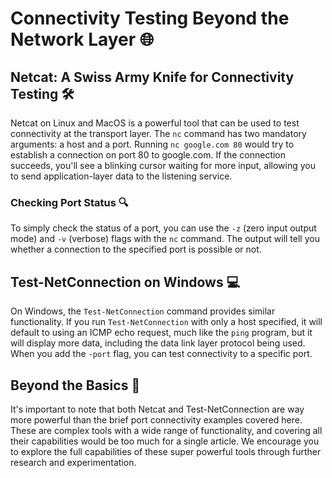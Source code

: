 # Connectivity Testing Beyond the Network Layer 🌐

## Netcat: A Swiss Army Knife for Connectivity Testing 🛠️
Netcat on Linux and MacOS is a powerful tool that can be used to test connectivity at the transport layer. The `nc` command has two mandatory arguments: a host and a port. Running `nc google.com 80` would try to establish a connection on port 80 to google.com. If the connection succeeds, you'll see a blinking cursor waiting for more input, allowing you to send application-layer data to the listening service.

### Checking Port Status 🔍
To simply check the status of a port, you can use the `-z` (zero input output mode) and `-v` (verbose) flags with the `nc` command. The output will tell you whether a connection to the specified port is possible or not.

## Test-NetConnection on Windows 💻
On Windows, the `Test-NetConnection` command provides similar functionality. If you run `Test-NetConnection` with only a host specified, it will default to using an ICMP echo request, much like the `ping` program, but it will display more data, including the data link layer protocol being used. When you add the `-port` flag, you can test connectivity to a specific port.

## Beyond the Basics 🚀
It's important to note that both Netcat and Test-NetConnection are way more powerful than the brief port connectivity examples covered here. These are complex tools with a wide range of functionality, and covering all their capabilities would be too much for a single article. We encourage you to explore the full capabilities of these super powerful tools through further research and experimentation.
